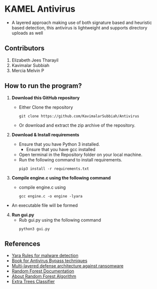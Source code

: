 # KAMEL Antivirus
- A layered approach making use of both signature based and heuristic based detection, this antivirus is lightweight and supports directory uploads as well

## Contributors
1. Elizabeth Jees Tharayil
2. Kavimalar Subbiah
3. Mercia Melvin P

## How to run the program?
1. **Download this GitHub repository**
	- Either Clone the repository
		```
		git clone https://github.com/KavimalarSubbiah/Antivirus
		```
	- Or download and extract the zip archive of the repository.

2. **Download & Install requirements**
	- Ensure that you have Python 3 installed.
        - Ensure that you have gcc installed
	- Open terminal in the Repository folder on your local machine.
	- Run the following command to install requirements.
		```
		pip3 install -r requirements.txt
 		```
3. **Compile engine.c using the following command**
   - compile engine.c using
     ```
     gcc engine.c -o engine -lyara
     ```
 - An executable file will be formed
4. **Run gui.py**
   - Rub gui.py using the following command
     ```
     python3 gui.py
     ```

## References
- [Yara Rules for malware detection](https://ieeexplore.ieee.org/abstract/document/10549308)
- [Book for Antivirus Bypass techniques](https://books.google.co.in/books?hl=en&lr=&id=Gpw3EAAAQBAJ&oi=fnd&pg=PP1&dq=yara+rules+for+antivirus&ots=nw97Xbqbmn&sig=JZdT3Pnj8gBzrZIDqPGK1eGcF6Y&redir_esc=y#v=onepage&q=yara%20rules%20for%20antivirus&f=false)
- [Multi-layered defense architecture against ransomware](https://www.researchgate.net/profile/Manveer-Patyal/publication/315471509_Multi-layered_defense_architecture_against_ransomware/links/58d13233aca272380eca20ad/Multi-layered-defense-architecture-against-ransomware.pdf)
- [Random Forest Documentation](http://scikit-learn.org/stable/modules/generated/sklearn.ensemble.RandomForestClassifier.html)
- [About Random Forest Algorithm](https://www.javatpoint.com/machine-learning-random-forest-algorithm)
- [Extra Trees Classifier](https://www.geeksforgeeks.org/ml-extra-tree-classifier-for-feature-selection/)
